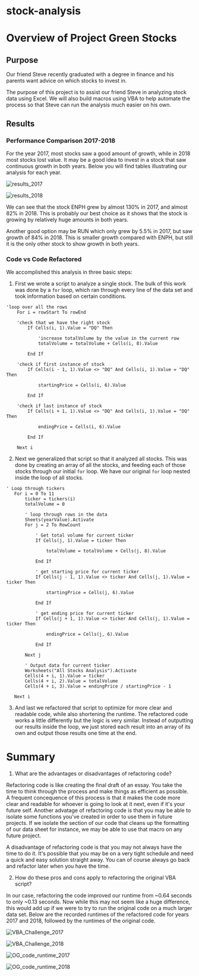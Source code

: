 # stock-analysis
# Overview of Project Green Stocks

## Purpose
Our friend Steve recently graduated with a degree in finance and his parents want advice on which stocks to invest in.

The purpose of this project is to assist our friend Steve in analyzing stock data using Excel. We will also build macros using VBA to help automate the process so that Steve can run the analysis much easier on his own. 

## Results

### Performance Comparison 2017-2018
For the year 2017, most stocks saw a good amount of growth, while in 2018 most stocks lost value. It may be a good idea to invest in a stock that saw continuous growth in both years. Below you will find tables illustrating our analysis for each year. 



![results_2017](https://user-images.githubusercontent.com/35434608/174492972-8777dcce-82a1-402f-ac8b-65873776ed4c.png)


![results_2018](https://user-images.githubusercontent.com/35434608/174492981-6fbfcb4f-4a5d-42d9-ac7a-5062d5658758.png)



We can see that the stock ENPH grew by almost 130% in 2017, and almost 82% in 2018. This is probably our best choice as it shows that the stock is growing by relatively huge amounts in both years.

Another good option may be RUN which only grew by 5.5% in 2017, but saw growth of 84% in 2018. This is smaller growth compared with ENPH, but still it is the only other stock to show growth in both years.


### Code vs Code Refactored


We accomplished this analysis in three basic steps: 
1. First we wrote a script to analyze a single stock. The bulk of this work was done by a `for` loop, which ran through every line of the data set and took information based on certain conditions.
```
'loop over all the rows
    For i = rowStart To rowEnd
			
	'check that we have the right stock
        If Cells(i, 1).Value = "DQ" Then

            'increase totalVolume by the value in the current row
            totalVolume = totalVolume + Cells(i, 8).Value

        End If

	'check if first instance of stock
        If Cells(i - 1, 1).Value <> "DQ" And Cells(i, 1).Value = "DQ" Then

            startingPrice = Cells(i, 6).Value

        End If

	'check if last instance of stock
        If Cells(i + 1, 1).Value <> "DQ" And Cells(i, 1).Value = "DQ" Then

            endingPrice = Cells(i, 6).Value

        End If

    Next i
```

2. Next we generalized that script so that it analyzed all stocks. This was done by creating an array of all the stocks, and feeding each of those stocks through our initial `for` loop. We have our original `for` loop nested inside the loop of all stocks.

```
' Loop through tickers
   For i = 0 To 11
       ticker = tickers(i)
       totalVolume = 0
       
       ' loop through rows in the data
       Sheets(yearValue).Activate
       For j = 2 To RowCount
       
           ' Get total volume for current ticker
           If Cells(j, 1).Value = ticker Then

               totalVolume = totalVolume + Cells(j, 8).Value

           End If
           
           ' get starting price for current ticker
           If Cells(j - 1, 1).Value <> ticker And Cells(j, 1).Value = ticker Then

               startingPrice = Cells(j, 6).Value

           End If

           ' get ending price for current ticker
           If Cells(j + 1, 1).Value <> ticker And Cells(j, 1).Value = ticker Then

               endingPrice = Cells(j, 6).Value

           End If
           
       Next j
       
       ' Output data for current ticker
       Worksheets("All Stocks Analysis").Activate
       Cells(4 + i, 1).Value = ticker
       Cells(4 + i, 2).Value = totalVolume
       Cells(4 + i, 3).Value = endingPrice / startingPrice - 1

   Next i
```


3. And last we refactored that script to optimize for more clear and readable code, while also shortening the runtime. The refactored code works a little differently but the logic is very similar. Instead of outputting our results inside the loop, we just stored each result into an array of its own and output those results one time at the end.

# Summary
1. What are the advantages or disadvantages of refactoring code?

Refactoring code is like creating the final draft of an essay. You take the time to think through the process and make things as efficient as possible. A frequent concequence of this process is that it makes the code more clear and readable for whoever is going to look at it next, even if it's your future self. Another advatage of refactoring code is that you may be able to isolate some functions you've created in order to use them in future projects. If we isolate the section of our code that cleans up the formatting of our data sheet for instance, we may be able to use that macro on any future project.

A disadvantage of refactoring code is that you may not always have the time to do it. It's possible that you may be on a very tight schedule and need a quick and easy solution straight away. You can of course always go back and refactor later when you have the time.
 
2. How do these pros and cons apply to refactoring the original VBA script?

In our case, refactoring the code improved our runtime from ~0.64 seconds to only ~0.13 seconds. Now while this may not seem like a huge difference, this would add up if we were to try to run the original code on a much larger data set. Below are the recorded runtimes of the refactored code for years 2017 and 2018, followed by the runtimes of the original code.






![VBA_Challenge_2017](https://user-images.githubusercontent.com/35434608/174492988-87f58d87-dd40-4cf2-8f49-7e41b1741bfa.png)


![VBA_Challenge_2018](https://user-images.githubusercontent.com/35434608/174492998-e39f296e-f91d-483c-bc78-9d0f0cbdd73a.png)


![OG_code_runtime_2017](https://user-images.githubusercontent.com/35434608/174493121-cce9176a-a203-40be-ab74-9addb73287d2.png)


![OG_code_runtime_2018](https://user-images.githubusercontent.com/35434608/174493190-5b623fea-1a2c-4f64-98df-703f36355636.png)

